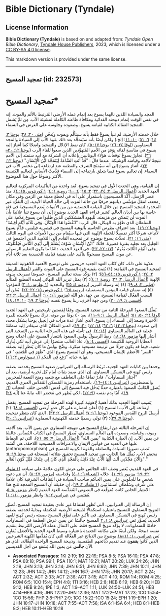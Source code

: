# Bible Dictionary (Tyndale)

## License Information

**Bible Dictionary (Tyndale)** is based on and adapted from: _Tyndale Open Bible Dictionary_, [Tyndale House Publishers](https://tyndaleopenresources.com/), 2023, which is licensed under a [CC BY-SA 4.0 license](https://creativecommons.org/licenses/by-sa/4.0/legalcode.en).

This markdown version is provided under the same license.



--------------------------------

## تمجيد المسيح (id: 232573)

تمجيد المسيح\*
==============

المجد والسيادة اللذين نالهما يسوع بعد إتمام عمله الأرضي المُرتبط بالألم والموت. إنه في نفس الوقت إتمام ذبيحته الفدائية ومكافأة طاعته الكاملة لمشيئة الآب. مِن ثمَّ يَشمل التمجيد العقائد الكتابية لقيامة يسوع، وصعوده وجلوسه على العرش في السماء.

خلال خدمته الأرضية، لم تنبأ يسوعُ فقط بأنه سيتألَّم ويموت ويُدفَن ([متى ٢٠: ٢٨](https://ref.ly/Matt20:28)؛ [يوحنا ٣: ١٤](https://ref.ly/John3:14)؛ [٦: ٥١](https://ref.ly/John6:51)؛ [١٠: ١١](https://ref.ly/John10:11)؛ إلخ.) ولكن أيضًا بأنه سيَتمجَّد بعد ذلك بقوة الآب إلى السيادة والمجد السماويين ([لوقا ٢٤: ٢٦](https://ref.ly/Luke24:26)؛ [يوحنا ١٧: ٥](https://ref.ly/John17:5)). كان نمط الإذلال والتمجيد واضحًا كما أشارَ إليه يسوع في مناسبةِ لقائه بِوَفدٍ من الأمم المُتهوِّدين الذين سعوا للقاء الرب ([يوحنا ١٢: ٢٠–٣٦](https://ref.ly/John12:20-John12:36)). تجاوزَ يسوعُ توقعات هؤلاء اليونانيين بإعلانه أن الشركة مع أبيه ستمتد إلى الأمم نتيجةً لآلامه وقيامته الوشيكة. عندما قالَ : "قَدْ أَتَتِ السَّاعَةُ لِيَتَمَجَّدَ ابْنُ الْإِنْسَانِ" ([يوحنا ١٢: ٢٣](https://ref.ly/John12:23))، أشارَ يسوع إلى أنه سيُمنَح الشرف والعظمة عند ارتفاعه إلى مَحضر الآب في السماء. إن تعاليم يسوع فيما يتعلق بارتفاعه إلى السماء قدَّمتْ الأساس لتعاليم الكنيسة الأكثر وضوحًا حول هذا الموضوع.

إن القيامة، وهي الحدث الأول في تمجيد يسوع، تُعد واحدة من التأكيدات المركزية لتعاليم العهد الجديد ([أعمال الرسل ٢: ٢٤، ٣٢](https://ref.ly/Acts2:24)؛ [٣: ١٥](https://ref.ly/Acts3:15)؛ [٤: ١٠](https://ref.ly/Acts4:10)؛ [رومية ١: ٤](https://ref.ly/Rom1:4)؛ [١ كورنثوس ١٥: ٤](https://ref.ly/1Cor15:4)). منذ عصر الرُسل، أكَّدَ المسيحيون باستمرار على أنه في لحظةٍ معينة من الزمن وفي مكان ٍمحدد، انتقلَ مؤسِّس ديانتهم حرفيًا من حالة الموت إلى حالة الحياة الأبدية. إن التفرُّد غير المحدود لِتمجيد المسيح من خلال القيامة الجسدية من بين الأموات يَضع المسيحيةَ في فئةٍ خاصة بها بين أديان العالم. تُشير قراءة العهد الجديد بوضوحٍ إلى أن يسوع تنبأ علانيةً بأن الموت لن يَتمكن من هزيمته. لليهود المتشككين الذين طلبوا من يسوع علامة على السلطان الذي طهَّرَ به الهيكل، قال الرب: "انْقُضُوا هَذَا الْهَيْكَلَ، وَفِي ثَلَاثَةِ أَيَّامٍ أُقِيمُهُ" ([يوحنا ٢: ١٩](https://ref.ly/John2:19)). بعد اعتراف بطرس الحاسم بألوهية المسيح في قيصرية فيلبس، قدَّمَ يسوع لأتباعه شرحًا أكثر تفصيلًا للخطة الإلهية التي فيها سيُقام من بين الأموات في اليوم الثالث ([متى ١٦: ٢١](https://ref.ly/Matt16:21)). تحدَّثَ يسوع بوضوح عن تمجيده القادم إلى التلاميذ الذين اجتمعوا في الجليل بعد تجليه بفترة قصيرة، قائلًا: "ابْنُ الْإِنْسَانِ سَوْفَ يُسَلَّمُ إِلَى أَيْدِي النَّاسِ فَيَقْتُلُونَهُ، وَفِي الْيَوْمِ الثَّالِثِ يَقُومُ" ([١٧: ٢٢، ٢٣](https://ref.ly/Matt17:22-Matt17:23)). في العهد الجديد، دائمًا ما يكون التعليم الرسولي عن موت المسيح مصحوبًا بتأكيد على يقينية قيامته الجسدية بعد ثلاثة أيام.

علاوة على ذلك، كان كتّاب العهد الجديد حريصين على توضيح الأهمية اللاهوتية العميقة لتمجيد المسيح في القيامة: (١) يُثبت يقينية قوة المسيح على الموت والقبر ([أعمال الرسل ٢: ٢٤](https://ref.ly/Acts2:24)؛ [١ كورنثوس ١٥: ٥٤–٥٦](https://ref.ly/1Cor15:54-1Cor15:56))؛ (٢) يؤكِّد صحة تعاليم المسيح، خصوصًا تصريحه بِبنوته الإلهية ([أعمال الرسل ٢: ٣٦](https://ref.ly/Acts2:36)؛ [رومية ١: ٤](https://ref.ly/Rom1:4))؛ (٣) يمثل تبرير الله النهائي لِعبده المطيع المتألم ([فيلبي ٢: ٨، ٩](https://ref.ly/Phil2:8-Phil2:9))؛ (٤) إنه وسيلة التبرير ([رومية ٤: ٢٥](https://ref.ly/Rom4:25)) والتجديد ([١ بطرس ١: ٣](https://ref.ly/1Pet1:3)) للمؤمن؛ (٥) إنه ضمان قيامة المؤمن المستقبلية ([رومية ٦:٥](https://ref.ly/Rom6:5)؛ [١ كورنثوس ١٥: ٢٢–٢٤](https://ref.ly/1Cor15:22-1Cor15:24)). يُعلن أن السبب الفعّال لقيامة المسيح، من جهة، هو الله ([مزمور ١٦: ١٠](https://ref.ly/Ps16:10)؛ [أعمال الرسل ٢: ٣٢](https://ref.ly/Acts2:32)؛ [أفسس ١: ١٩، ٢٠](https://ref.ly/Eph1:19-Eph1:20)) ومن جهة أخرى، ربنا يسوع نفسه ([يوحنا ٢: ١٩](https://ref.ly/John2:19)؛ [١٠: ١٧، ١٨](https://ref.ly/John10:17-John10:18)).

يُمثِّل الصعودُ المرحلةَ الثانية من تمجيد المسيح. وفقًا لِقصتين تاريخيتين في العهد الجديد ([لوقا ٢٤: ٥٠، ٥١](https://ref.ly/Luke24:50-Luke24:51)؛ [أعمال الرسل ١: ٩–١١](https://ref.ly/Acts1:9-Acts1:11))، بعد ٤٠ يومًا من موته، تركَ يسوعُ تلاميذه للمرة الأخيرة وصعدَ إلى السماء. إن يسوع، الذي أشارَ عدة مرات في إنجيل يوحنا بشكل محدد إلى صعوده ([يوحنا ٣: ١٣](https://ref.ly/John3:13)؛ [٦: ٦٢](https://ref.ly/John6:62)؛ [١٤: ١٢](https://ref.ly/John14:12)؛ [٢٠: ١٧](https://ref.ly/John20:17))، اعتبرَ المكانَ الذي سيغادر إليه منطقةً فعلية في العالَم السماوي ([١٤: ٢](https://ref.ly/John14:2)). في تأمله في هذه المرحلة الثانية من التمجيد التي أشار إليها [مزمور ٦٨: ١٨](https://ref.ly/Ps68:18)، ربطَ الرسولُ بولس الصعودَ بانتصار المسيح على أعدائه ومنح العطايا الروحية للكنيسة ([أفسس ٤: ٨](https://ref.ly/Eph4:8)). عادَ الغالب منتصرًا إلى عرش أبيه لكي يُبارِك شعبه. فيما قد يكون جزءًا من ترنيمة مسيحية مبكرة، وضَّحَ بولسُ ما كان يَنظر إليه بصفته "السر" الأعظم للإيمان المسيحي، وهو أن المسيح يسوع الذي "ظَهَرَ فِي الْجَسَدِ،" في نهاية حياته "رُفِعَ فِي الْمَجْدِ ([١ تيموثاوس ٣: ١٦](https://ref.ly/1Tim3:16)).

وحدها بين كتابات العهد الجديد، تَربُط الرسالة إلى العبرانيين صعود المسيح بِخدمته بصفته رئيس كهنةٍ في المَسكن السماوي. إن الذي صمد بثبات أمام كل تَجربة أرضية، بعد أن "اجتاز السماوات"، قادرٌ تمامًا على التعاطف مع شعبه ومنح النعمة للمجربين والمضطربين ([عبرانيين ٤: ١٤–١٦](https://ref.ly/Heb4:14-Heb4:16)). باستخدام رمزية المَسكن المُقدَّس العبري القديم، يُصوِّر الكاتبُ الصعودَ باعتباره حدثًا يَدخُل فيه المسيحُ إلى قُدس الأقدس خلف الحجاب ([٦: ١٩](https://ref.ly/Heb6:19))، آتيًا بِدم نفسه ([٩: ١٢](https://ref.ly/Heb9:12))، لكي يَظهر في مَحضر الله نيابةً عنا (آية [٢٤](https://ref.ly/Heb9:24)).

يَنسِب العهدُ الجديد بذلك أهميةً لاهوتية كبيرة لهذه المرحلة من تمجيد المسيح. بفضل ارتفاعه إلى الآب، المسيح (١) أَعلنَ انتصاره على كل عدوٍ أرضي ([أفسس ٤: ٨](https://ref.ly/Eph4:8))؛ (٢) أَرسلَ الروح القُدس الموعود ([يوحنا ١٦: ٧](https://ref.ly/John16:7)؛ [أعمال الرسل ٢: ٣٣](https://ref.ly/Acts2:33))، الذي كان ينتظر تمجيده ([يوحنا ٧: ٣٩](https://ref.ly/John7:39))؛ (٣) تولى رسميًا خدمته الكهنوتية السماوية ([عبرانيين ٦: ٢٠](https://ref.ly/Heb6:20)).

إن المرحلة الثالثة من ارتفاع المسيح هي تتويجه السماوي عن يمين الآب. بعد آلامه، وموته، وقيامته، وصعوده إلى العالَم السماوي، يُصوَّر المسيحُ في الكتاب المُقدَّس جالسًا عن يمين الآب. إن العبارة الكتابية "يمين الله" ([أعمال الرسل ٧: ٥٥، ٥٦](https://ref.ly/Acts7:55-Acts7:56))، التي تم الحفاظ عليها في العديد من قوانين الإيمان والاعترافات المسيحية اللاحقة، هي أَنْسَنة (anthropomorphism) تَصف تصويرًا السيادة والسلطة والقوة الكونية للمسيح في محضر الآب. يُمثِّل هذا الجانب من تمجيد المسيح تحقيق صَلاته المسجلة في [يوحنا ١٧: ٥](https://ref.ly/John17:5): "وَالْآنَ مَجِّدْنِي أَنْتَ أَيُّهَا الْآبُ عِنْدَ ذَاتِكَ بِالْمَجْدِ الَّذِي كَانَ لِي عِنْدَكَ قَبْلَ كَوْنِ الْعَالَمِ."

في العهد القديم، يُعتبر وَصف الله الجالس على عرش الكون علامةً على سيادته ([١ ملوك ٢٢: ١٩](https://ref.ly/1Kgs22:19)؛ [مزمور ٩٩: ١](https://ref.ly/Ps99:1))، جلاله ([إشعياء ٦: ١–٤](https://ref.ly/Isa6:1-Isa6:4)) وقداسته ([مزمور ٤٧: ٨](https://ref.ly/Ps47:8)). أن تتم دعوة شخصٍ ما للجلوس على يمين الحاكم صاحب السيادة في الثقافات الشرقية كان علامةً على شرفٍ وسُلطان استثنائيين ([١ ملوك ٢: ١٩](https://ref.ly/1Kgs2:19)). إن حقيقة أن المسيح الممجد مُنحِ هذا الامتياز الخاص كانت مُتوقَّعة في النصوص المُقدَّسة للعهد القديم (انظر [مزمور ٨: ٥](https://ref.ly/Ps8:5)، مُقتبس في [عبرانيين ٢: ٨](https://ref.ly/Heb2:8)؛ وانظر [مزمور ١١٠: ١](https://ref.ly/Ps110:1)).

إن الرسالة إلى العبرانيين، التي تُظهر اهتمامًا غير عادي بعقيدة تمجيد المسيح، تُصوِّر التتويج السماوي للمسيح باعتباره استكمالًا لذبيحته الأرضية المكتملة وبدايةً لخدمته بصفته رئيس كهنةٍ في المَسكن السماوي. في تأكيدٍ على تَفوُّق المسيح بصفته رئيس كهنةٍ للعهد الجديد، يُصوِّر نَص [عبرانيين ٨: ١، ٢](https://ref.ly/Heb8:1-Heb8:2) المسيحَ جالسًا عن يمين عرش العظمة في السماوات، خادمًا للسماويات. لا يؤكِّد تتويجُ المسيح فقط على اكتمال عمله الأرضي المُرتبط بتقديم نفسه ذبيحةً، ولكن أيضًا على مكانته الجديدة باعتباره وسيط العهد الجديد والأفضل. يُقارِن نَص [عبرانيين ١٠: ١١–١٨](https://ref.ly/Heb10:11-Heb10:18) بوضوحٍ بين الذبائح غير الفعَّالة التي كان يُقدِّمها الكهنة الشرعيين الذين كانوا **يقفون** عند تقديم ذبائحهم الطقسية، وذبيحة المسيح الواحدة الفعَّالة، الذي هو الآن **جالس** عن يمين الله يَشفع من أجل القديسين.

* **Associated Passages:** 1KI 2:19; 1KI 22:19; PSA 8:5; PSA 16:10; PSA 47:8; PSA 68:18; PSA 99:1; PSA 110:1; MAT 16:21; MAT 20:28; LUK 24:26; JHN 2:19; JHN 3:13; JHN 3:14; JHN 6:51; JHN 6:62; JHN 7:39; JHN 10:11; JHN 12:23; JHN 14:2; JHN 14:12; JHN 16:7; JHN 17:5; JHN 20:17; ACT 2:24; ACT 2:32; ACT 2:33; ACT 2:36; ACT 3:15; ACT 4:10; ROM 1:4; ROM 4:25; ROM 6:5; 1CO 15:4; EPH 4:8; 1TI 3:16; HEB 2:8; HEB 6:19; HEB 6:20; HEB 9:12; HEB 9:24; 1PE 1:3; ACT 1:9–ACT 1:11; LUK 24:50–LUK 24:51; HEB 4:14–HEB 4:16; JHN 12:20–JHN 12:36; MAT 17:22–MAT 17:23; 1CO 15:54–1CO 15:56; PHP 2:8–PHP 2:9; 1CO 15:22–1CO 15:24; EPH 1:19–EPH 1:20; JHN 10:17–JHN 10:18; ACT 7:55–ACT 7:56; ISA 6:1–ISA 6:4; HEB 8:1–HEB 8:2; HEB 10:11–HEB 10:18

